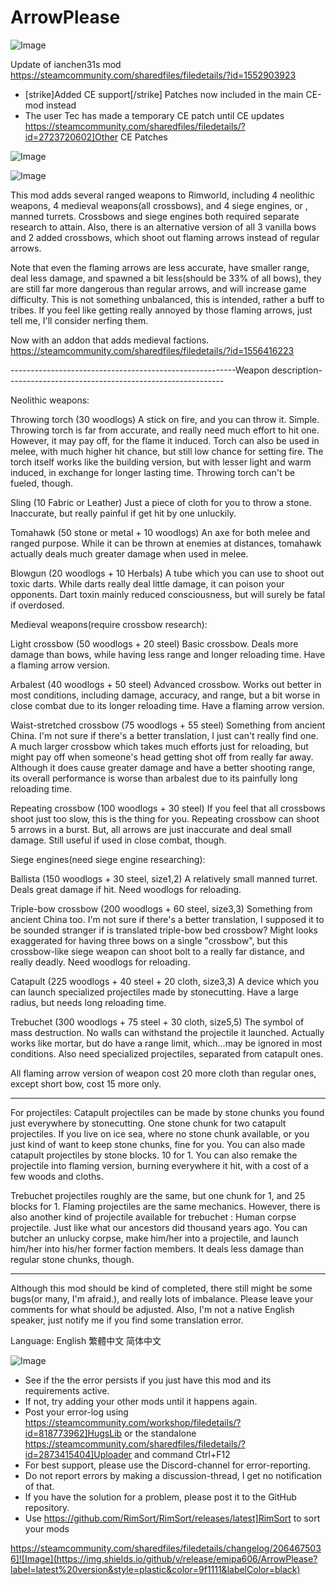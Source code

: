 # ArrowPlease

![Image](https://i.imgur.com/buuPQel.png)

Update of ianchen31s mod
https://steamcommunity.com/sharedfiles/filedetails/?id=1552903923

- [strike]Added CE support[/strike] Patches now included in the main CE-mod instead
- The user Tec has made a temporary CE patch until CE updates https://steamcommunity.com/sharedfiles/filedetails/?id=2723720602]Other CE Patches

![Image](https://i.imgur.com/pufA0kM.png)

	
![Image](https://i.imgur.com/Z4GOv8H.png)


This mod adds several ranged weapons to Rimworld, including 4 neolithic weapons, 4 medieval weapons(all crossbows), and 4 siege engines, or , manned turrets. 
Crossbows and siege engines both required separate research to attain.
Also, there is an alternative version of all 3 vanilla bows and 2 added crossbows, which shoot out flaming arrows instead of regular arrows.

Note that even the flaming arrows are less accurate, have smaller range, deal less damage, and spawned a bit less(should be 33% of all bows), they are still far more dangerous than regular arrows, and will increase game difficulty. This is not something unbalanced, this is intended, rather a buff to tribes.
If you feel like getting really annoyed by those flaming arrows, just tell me, I'll consider nerfing them.

Now with an addon that adds medieval factions.
https://steamcommunity.com/sharedfiles/filedetails/?id=1556416223

--------------------------------------------------------Weapon description------------------------------------------------------

Neolithic weapons:

Throwing torch (30 woodlogs)
A stick on fire, and you can throw it. Simple.
Throwing torch is far from accurate, and really need much effort to hit one. However, it may pay off, for the flame it induced. Torch can also be used in melee, with much higher hit chance, but still low chance for setting fire.
The torch itself works like the building version, but with lesser light and warm induced, in exchange for longer lasting time. Throwing torch can't be fueled, though.

Sling (10 Fabric or Leather)
Just a piece of cloth for you to throw a stone. Inaccurate, but really painful if get hit by one unluckily.

Tomahawk  (50 stone or metal + 10 woodlogs)
An axe for both melee and ranged purpose. While it can be thrown at enemies at distances, tomahawk actually deals much greater damage when used in melee. 

Blowgun (20 woodlogs + 10 Herbals)
A tube which you can use to shoot out toxic darts. While darts really deal little damage, it can poison your opponents. Dart toxin mainly reduced consciousness, but will surely be fatal if overdosed.

Medieval weapons(require crossbow research):

Light crossbow (50 woodlogs + 20 steel)
Basic crossbow.  Deals more damage than bows, while having less range and longer reloading time. 
Have a flaming arrow version.

Arbalest (40 woodlogs + 50 steel)
Advanced crossbow. Works out better in most conditions, including damage, accuracy, and range, but a bit worse in close combat due to its longer reloading time. Have a flaming arrow version.

Waist-stretched crossbow (75 woodlogs + 55 steel)
Something from ancient China. I'm not sure if there's a better translation, I just can't really find one.
A much larger crossbow which takes much efforts just for reloading, but might pay off when someone's head getting shot off from really far away.
Although it does cause greater damage and have a better shooting range, its overall performance is worse than arbalest due to its painfully long reloading time.

Repeating crossbow (100 woodlogs + 30 steel)
If you feel that all crossbows shoot just too slow, this is the thing for you. Repeating crossbow can shoot 5 arrows in a burst. But, all arrows are just inaccurate and deal small damage. Still useful if used in close combat, though.

Siege engines(need siege engine researching):

Ballista (150 woodlogs + 30 steel, size1,2)
A relatively small manned turret. Deals great damage if hit. Need woodlogs for reloading.

Triple-bow crossbow (200 woodlogs + 60 steel, size3,3)
Something from ancient China too. I'm not sure if there's a better translation, I supposed it to be sounded stranger if is translated triple-bow bed crossbow?
Might looks exaggerated for having three bows on a single "crossbow", but this crossbow-like siege weapon can shoot bolt to a really far distance, and really deadly. Need woodlogs for reloading.

Catapult (225 woodlogs + 40 steel + 20 cloth, size3,3)
A device which you can launch specialized projectiles made by stonecutting. Have a large radius, but needs long reloading time.

Trebuchet (300 woodlogs + 75 steel + 30 cloth, size5,5)
The symbol of mass destruction. No walls can withstand the projectile it launched.
Actually works like mortar, but do have a range limit, which...may be ignored in most conditions.
Also need specialized projectiles, separated from catapult ones.

All flaming arrow version of weapon cost 20 more cloth than regular ones, except short bow, cost 15 more only.

---------------------------------------------------------------------------------------------------------------------------------------

For projectiles:
Catapult projectiles can be made by stone chunks you found just everywhere by stonecutting. One stone chunk for two catapult projectiles.
If you live on ice sea, where no stone chunk available, or you just kind of want to keep stone chunks, fine for you. You can also made catapult projectiles by stone blocks. 10 for 1.
You can also remake the projectile into flaming version, burning everywhere it hit, with a cost of a few woods and cloths.

Trebuchet projectiles roughly are the same, but one chunk for 1, and 25 blocks for 1. Flaming projectiles are the same mechanics.
However, there is also another kind of projectile available for trebuchet : Human corpse projectile. Just like what our ancestors did thousand years ago.
You can butcher an unlucky corpse, make him/her into a projectile, and launch him/her into his/her former faction members. It deals less damage than regular stone chunks, though.

---------------------------------------------------------------------------------------------------------------------------------------

Although this mod should be kind of completed, there still might be some bugs(or many, I'm afraid.), and really lots of imbalance. Please leave your comments for what should be adjusted.
Also, I'm not a native English speaker, just notify me if you find some translation error.

Language:
English
繁體中文
简体中文


![Image](https://i.imgur.com/PwoNOj4.png)



-  See if the the error persists if you just have this mod and its requirements active.
-  If not, try adding your other mods until it happens again.
-  Post your error-log using https://steamcommunity.com/workshop/filedetails/?id=818773962]HugsLib or the standalone https://steamcommunity.com/sharedfiles/filedetails/?id=2873415404]Uploader and command Ctrl+F12
-  For best support, please use the Discord-channel for error-reporting.
-  Do not report errors by making a discussion-thread, I get no notification of that.
-  If you have the solution for a problem, please post it to the GitHub repository.
-  Use https://github.com/RimSort/RimSort/releases/latest]RimSort to sort your mods



https://steamcommunity.com/sharedfiles/filedetails/changelog/2064675036]![Image](https://img.shields.io/github/v/release/emipa606/ArrowPlease?label=latest%20version&style=plastic&color=9f1111&labelColor=black)

